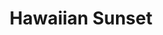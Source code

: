 ---
title: Hawaiian Sunset
description: Sweet and easy to drink!
ingredients:
    - title:
    - steps: 
      - 45 ml Vodka
      - 15 ml Orgeat
      - 15 ml Lime Juice
      - 15 ml Lemon Juice
      - 1 Barspoon Grenadine
instructions:
  - title:
    steps:
    - Combine all the ingredients into your cocktail shaker
    - Shake with ice
    - Double strain into a chilled coupe glass
    - Garnish with a lime wedge
image: hawaiian_sunset.jpg
yield: 1 cocktail
category: cocktails
---